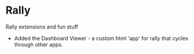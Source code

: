 # Rally
Rally extensions and fun stuff

* Added the Dashboard Viewer - a custom html 'app' for rally that cycles through other apps.
